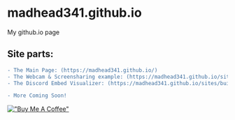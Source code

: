 # madhead341.github.io
My github.io page



## Site parts:
```diff
- The Main Page: (https://madhead341.github.io/)
- The Webcam & Screensharing example: (https://madhead341.github.io/sites/RealTimeViewer.html/)
- The Discord Embed Visualizer: (https://madhead341.github.io/sites/build/index.html/) (BROKEN)

- More Coming Soon!
```

[!["Buy Me A Coffee"](https://www.buymeacoffee.com/assets/img/custom_images/orange_img.png)](https://www.buymeacoffee.com/losr/)
